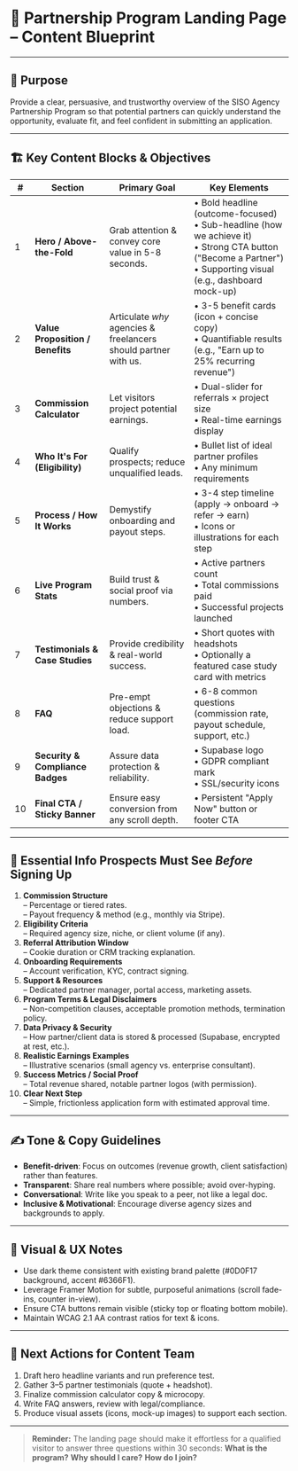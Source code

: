 # 📝 **Partnership Program Landing Page – Content Blueprint**

---

## 🎯 Purpose

Provide a clear, persuasive, and trustworthy overview of the SISO Agency Partnership Program so that potential partners can quickly understand the opportunity, evaluate fit, and feel confident in submitting an application.

---

## 🏗️ Key Content Blocks & Objectives

| # | Section | Primary Goal | Key Elements |
|---|---------|--------------|--------------|
| 1 | **Hero / Above-the-Fold** | Grab attention & convey core value in 5-8 seconds. | • Bold headline (outcome-focused)<br/>• Sub-headline (how we achieve it)<br/>• Strong CTA button ("Become a Partner")<br/>• Supporting visual (e.g., dashboard mock-up) |
| 2 | **Value Proposition / Benefits** | Articulate *why* agencies & freelancers should partner with us. | • 3-5 benefit cards (icon + concise copy)<br/>• Quantifiable results (e.g., "Earn up to 25% recurring revenue") |
| 3 | **Commission Calculator** | Let visitors project potential earnings. | • Dual-slider for referrals × project size<br/>• Real-time earnings display |
| 4 | **Who It's For (Eligibility)** | Qualify prospects; reduce unqualified leads. | • Bullet list of ideal partner profiles<br/>• Any minimum requirements |
| 5 | **Process / How It Works** | Demystify onboarding and payout steps. | • 3-4 step timeline (apply → onboard → refer → earn)<br/>• Icons or illustrations for each step |
| 6 | **Live Program Stats** | Build trust & social proof via numbers. | • Active partners count<br/>• Total commissions paid<br/>• Successful projects launched |
| 7 | **Testimonials & Case Studies** | Provide credibility & real-world success. | • Short quotes with headshots<br/>• Optionally a featured case study card with metrics |
| 8 | **FAQ** | Pre-empt objections & reduce support load. | • 6-8 common questions (commission rate, payout schedule, support, etc.) |
| 9 | **Security & Compliance Badges** | Assure data protection & reliability. | • Supabase logo<br/>• GDPR compliant mark<br/>• SSL/security icons |
| 10 | **Final CTA / Sticky Banner** | Ensure easy conversion from any scroll depth. | • Persistent "Apply Now" button or footer CTA |

---

## 📌 Essential Info Prospects Must See *Before* Signing Up

1. **Commission Structure**  
   – Percentage or tiered rates.  
   – Payout frequency & method (e.g., monthly via Stripe).  
2. **Eligibility Criteria**  
   – Required agency size, niche, or client volume (if any).  
3. **Referral Attribution Window**  
   – Cookie duration or CRM tracking explanation.  
4. **Onboarding Requirements**  
   – Account verification, KYC, contract signing.  
5. **Support & Resources**  
   – Dedicated partner manager, portal access, marketing assets.  
6. **Program Terms & Legal Disclaimers**  
   – Non-competition clauses, acceptable promotion methods, termination policy.  
7. **Data Privacy & Security**  
   – How partner/client data is stored & processed (Supabase, encrypted at rest, etc.).  
8. **Realistic Earnings Examples**  
   – Illustrative scenarios (small agency vs. enterprise consultant).  
9. **Success Metrics / Social Proof**  
   – Total revenue shared, notable partner logos (with permission).  
10. **Clear Next Step**  
    – Simple, frictionless application form with estimated approval time.

---

## ✍️ Tone & Copy Guidelines

- **Benefit-driven**: Focus on outcomes (revenue growth, client satisfaction) rather than features.
- **Transparent**: Share real numbers where possible; avoid over-hyping.
- **Conversational**: Write like you speak to a peer, not like a legal doc.
- **Inclusive & Motivational**: Encourage diverse agency sizes and backgrounds to apply.

---

## 🎨 Visual & UX Notes

- Use dark theme consistent with existing brand palette (#0D0F17 background, accent #6366F1).
- Leverage Framer Motion for subtle, purposeful animations (scroll fade-ins, counter in-view).
- Ensure CTA buttons remain visible (sticky top or floating bottom mobile).
- Maintain WCAG 2.1 AA contrast ratios for text & icons.

---

## 🚀 Next Actions for Content Team

1. Draft hero headline variants and run preference test.  
2. Gather 3–5 partner testimonials (quote + headshot).  
3. Finalize commission calculator copy & microcopy.  
4. Write FAQ answers, review with legal/compliance.  
5. Produce visual assets (icons, mock-up images) to support each section.

---

> **Reminder:** The landing page should make it effortless for a qualified visitor to answer three questions within 30 seconds: **What is the program?** **Why should I care?** **How do I join?** 